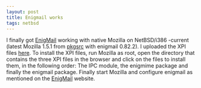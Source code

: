 ```yaml
---
layout: post
title: Enigmail works
tags: netbsd
---
```


I finally got [EnigMail](http://enigmail.mozdev.org) working with native Mozilla on
NetBSD/i386 -current (latest Mozilla 1.5.1 from [pkgsrc](http://www.pkgsrc.org) with
enigmail 0.82.2). I uploaded the XPI files <a
href="ftp://ftp.unix-ag.org/user/bmeurer/NetBSD/Mozilla-1.5.1/Enigmail/">here</a>.
To install the XPI files, run Mozilla as root, open the directory that
contains the three XPI files in the browser and click on the files to
install them, in the following order: The IPC module, the enigmime
package and finally the enigmail package. Finally start Mozilla and
configure enigmail as mentioned on the [EnigMail](http://enigmail.mozdev.org) website.
